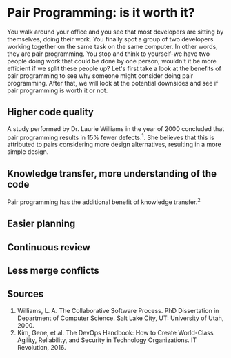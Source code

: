 # Pair Programming: is it worth it?

You walk around your office and you see that most developers are sitting by themselves, doing their work. You finally spot a group of two developers working together on the same task on the same computer. In other words, they are pair programming. You stop and think to yourself-we have two people doing work that could be done by one person; wouldn't it be more efficient if we split these people up? Let's first take a look at the benefits of pair programming to see why someone might consider doing pair programming. After that, we will look at the potential downsides and see if pair programming is worth it or not.

## Higher code quality
A study performed by Dr. Laurie Williams in the year of 2000 concluded that pair programming results in 15% fewer defects.<sup>1</sup>. She believes that this is attributed to pairs considering more design alternatives, resulting in a more simple design.

## Knowledge transfer, more understanding of the code
Pair programming has the additional benefit of knowledge transfer.<sup>2</sup>

## Easier planning

## Continuous review

## Less merge conflicts


## Sources
1. Williams, L. A. The Collaborative Software Process. PhD Dissertation in Department of Computer Science. Salt Lake City, UT: University of Utah, 2000. 
2. Kim, Gene, et al. The DevOps Handbook: How to Create World-Class Agility, Reliability, and Security in Technology Organizations. IT Revolution, 2016.  
